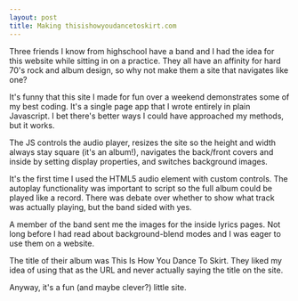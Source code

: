 ```yaml
---
layout: post
title: Making thisishowyoudancetoskirt.com
---
```

Three friends I know from highschool have a band and I had the idea for this website while sitting in on a practice. They all have an affinity for hard 70's rock and album design, so why not make them a site that navigates like one?

It's funny that this site I made for fun over a weekend demonstrates some of my best coding. It's a single page app that I wrote entirely in plain Javascript. I bet there's better ways I could have approached my methods, but it works.

The JS controls the audio player, resizes the site so the height and width always stay square (it's an album!), navigates the back/front covers and inside by setting display properties, and switches background images.

It's the first time I used the HTML5 audio element with custom controls. The autoplay functionality was important to script so the full album could be played like a record. There was debate over whether to show what track was actually playing, but the band sided with yes.

A member of the band sent me the images for the inside lyrics pages. Not long before I had read about background-blend modes and I was eager to use them on a website.

The title of their album was This Is How You Dance To Skirt. They liked my idea of using that as the URL and never actually saying the title on the site.

Anyway, it's a fun (and maybe clever?) little site.